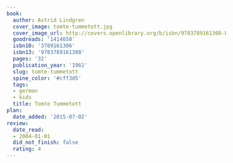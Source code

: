 ```yaml
---
book:
  author: Astrid Lindgren
  cover_image: tomte-tummetott.jpg
  cover_image_url: http://covers.openlibrary.org/b/isbn/9783789161308-L.jpg
  goodreads: '1414658'
  isbn10: '3789161306'
  isbn13: '9783789161308'
  pages: '32'
  publication_year: '1961'
  slug: tomte-tummetott
  spine_color: '#cff3d5'
  tags:
  - german
  - kids
  title: Tomte Tummetott
plan:
  date_added: '2015-07-02'
review:
  date_read:
  - 2004-01-01
  did_not_finish: false
  rating: 4
---
```

